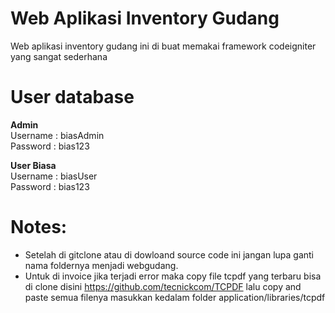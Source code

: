 # Web Aplikasi Inventory Gudang

Web aplikasi inventory gudang ini di buat memakai framework codeigniter yang sangat sederhana

# User database

<strong>Admin</strong><br>
Username : biasAdmin<br>
Password : bias123

<strong>User Biasa</strong><br>
Username : biasUser<br>
Password : bias123

# Notes:

- Setelah di gitclone atau di dowloand source code ini jangan lupa ganti nama foldernya menjadi webgudang.
- Untuk di invoice jika terjadi error maka copy file tcpdf yang terbaru bisa di clone disini https://github.com/tecnickcom/TCPDF lalu copy and paste semua filenya masukkan kedalam folder application/libraries/tcpdf

